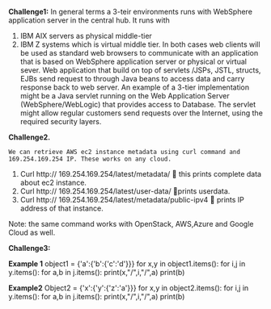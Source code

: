 **Challenge1:**
In general terms a 3-teir environments runs with WebSphere application server in the central  hub. It runs with 
1.	IBM AIX servers as physical middle-tier 
2.	IBM Z systems which is virtual middle tier.
In both cases web clients will be used as standard web browsers to communicate with an application that is based on WebSphere application server or physical or virtual sever. 
Web application that build on top of servlets /JSPs, JSTL, structs, EJBs send request to through Java beans to access data and carry response back to web server.
An example of a 3-tier implementation might be a Java servlet running on the Web Application Server (WebSphere/WebLogic) that provides access to Database. The servlet might allow regular customers send requests over the Internet, using the required security layers.
 
**Challenge2.**

	We can retrieve AWS ec2 instance metadata using curl command and 169.254.169.254 IP. These works on any cloud.
1.	Curl http:// 169.254.169.254/latest/metadata/  this prints complete data about ec2 instance. 
2.	Curl http:// 169.254.169.254/latest/user-data/ prints userdata.
3.	Curl http:// 169.254.169.254/latest/metadata/public-ipv4  prints IP address of that instance.


Note: the same command works with OpenStack, AWS,Azure and Google Cloud as well.

**Challenge3:**

**Example 1**
object1 = {'a':{'b':{'c':'d'}}}
for x,y in object1.items():
   for i,j in y.items():
       for a,b in j.items():
        print(x,"/",i,"/",a)
        print(b)
	
**Example2**
Object2 = {'x':{'y':{'z':'a'}}}
for x,y in object2.items():
   for i,j in y.items():
       for a,b in j.items():
        print(x,"/",i,"/",a)
        print(b)



